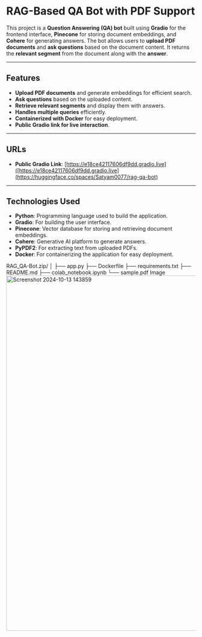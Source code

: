 # RAG-Based QA Bot with PDF Support

This project is a **Question Answering (QA) bot** built using **Gradio** for the frontend interface, **Pinecone** for storing document embeddings, and **Cohere** for generating answers. The bot allows users to **upload PDF documents** and **ask questions** based on the document content. It returns the **relevant segment** from the document along with the **answer**.

---

## **Features**

- **Upload PDF documents** and generate embeddings for efficient search.
- **Ask questions** based on the uploaded content.
- **Retrieve relevant segments** and display them with answers.
- **Handles multiple queries** efficiently.
- **Containerized with Docker** for easy deployment.
- **Public Gradio link for live interaction**.

---

## **URLs**
  
- **Public Gradio Link**: [https://e18ce42117606df9dd.gradio.live]([https://e18ce42117606df9dd.gradio.live](https://huggingface.co/spaces/Satyam0077/rag-qa-bot)

---

## **Technologies Used**

- **Python**: Programming language used to build the application.
- **Gradio**: For building the user interface.
- **Pinecone**: Vector database for storing and retrieving document embeddings.
- **Cohere**: Generative AI platform to generate answers.
- **PyPDF2**: For extracting text from uploaded PDFs.
- **Docker**: For containerizing the application for easy deployment.

RAG_QA-Bot.zip/
│
├── app.py
├── Dockerfile
├── requirements.txt
├── README.md
├── colab_notebook.ipynb
└── sample.pdf Image
<img width="941" alt="Screenshot 2024-10-13 143859" src="https://github.com/user-attachments/assets/f9767af3-e412-4a3c-910a-f1aa4673d56f">






